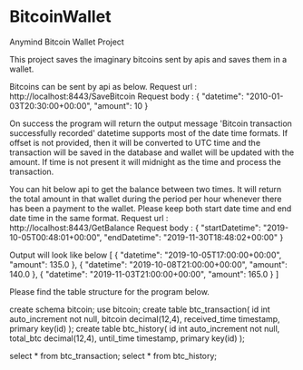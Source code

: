# BitcoinWallet
Anymind Bitcoin Wallet Project

This project saves the imaginary bitcoins sent by apis and saves them in a wallet. 

Bitcoins can be sent by api as below. 
Request url : http://localhost:8443/SaveBitcoin
Request body : 
{
"datetime": "2010-01-03T20:30:00+00:00",
"amount": 10
}

On success the program will return the output message 'Bitcoin transaction successfully recorded'
datetime supports most of the date time formats. If offset is not provided, then it will be converted to UTC time and the transaction will be saved in the database and wallet will be updated with the amount. If time is not present it will midnight as the time and process the transaction.

You can hit below api to get the balance between two times. It will return the total amount in that wallet during the period per hour whenever there has been a payment to the wallet. Please keep both start date time and end date time in the same format. 
Request url : http://localhost:8443/GetBalance
Request body :
{
"startDatetime": "2019-10-05T00:48:01+00:00",
"endDatetime": "2019-11-30T18:48:02+00:00"
}

Output will look like below
[
    {
        "datetime": "2019-10-05T17:00:00+00:00",
        "amount": 135.0
    },
    {
        "datetime": "2019-10-08T21:00:00+00:00",
        "amount": 140.0
    },
    {
        "datetime": "2019-11-03T21:00:00+00:00",
        "amount": 165.0
    }
]


Please find the table structure for the program below.

create schema bitcoin;
use bitcoin;
create table btc_transaction(
	id int auto_increment not null,
    bitcoin decimal(12,4),
	received_time timestamp,
    primary key(id)
);
create table btc_history(
	id int auto_increment not null,
    total_btc decimal(12,4),
    until_time timestamp,
    primary key(id)
);

select * from btc_transaction;
select * from btc_history;
